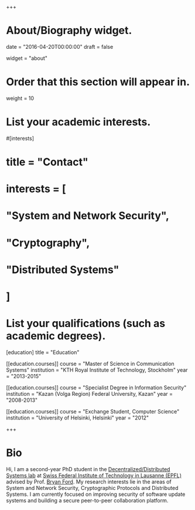 +++
# About/Biography widget.

date = "2016-04-20T00:00:00"
draft = false

widget = "about"

# Order that this section will appear in.
weight = 10

# List your academic interests.
#[interests]
#  title = "Contact"
#  interests = [
#    "System and Network Security",
#    "Cryptography",
#    "Distributed Systems"
#  ]

# List your qualifications (such as academic degrees).
[education]
  title = "Education"

[[education.courses]]
  course = "Master of Science in Communication Systems"
  institution = "KTH Royal Institute of Technology, Stockholm"
  year = "2013-2015"

[[education.courses]]
  course = "Specialist Degree in Information Security"
  institution = "Kazan (Volga Region) Federal University, Kazan"
  year = "2008-2013"
  
[[education.courses]]
  course = "Exchange Student, Computer Science"
  institution = "University of Helsinki, Helsinki"
  year = "2012"
 
+++

# Bio

Hi, I am a second-year PhD student in the [Decentralized/Distributed Systems lab](https://dedis.epfl.ch/) at
[Swiss Federal Institute of Technology in Lausanne (EPFL)](http://www.epfl.ch/index.en.html)
advised by Prof. [Bryan Ford](http://bford.info/).
My research interests lie in the areas of System and Network Security, Cryptographic Protocols and Distributed Systems.
I am currently focused on improving security of software update systems and building a secure peer-to-peer collaboration
platform.
